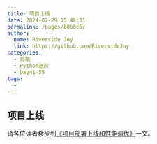 ```yaml
---
title: 项目上线
date: 2024-02-29 15:48:31
permalink: /pages/b0b0c5/
author:
  name: Riverside Joy
  link: https://github.com/RiversideJoy
categories:
  - 后端
  - Python进阶
  - Day41-55
tags:
  - 
---
```

## 项目上线

请各位读者移步到[《项目部署上线和性能调优》](../Day91-100/98.项目部署上线和性能调优.md)一文。

